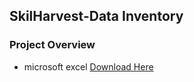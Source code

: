 ## SkilHarvest-Data Inventory


### Project Overview

- microsoft excel [Download Here](https://www.microsoft.com)
